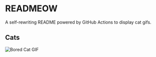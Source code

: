 # READMEOW

A self-rewriting README powered by GitHub Actions to display cat gifs.

## Cats

![Bored Cat GIF](https://media3.giphy.com/media/v1.Y2lkPTlhY2QwMmRhYmwzMWljNm1zZG9zZWhkbmdiNjRldjR1eGQ4anN6MTh2MHlpMHF1cCZlcD12MV9naWZzX3NlYXJjaCZjdD1n/mlvseq9yvZhba/200.gif)
